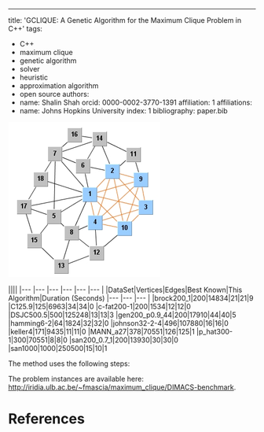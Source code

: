 ---
title: 'GCLIQUE: A Genetic Algorithm for the Maximum Clique Problem in C++'
tags:
  - C++
  - maximum clique
  - genetic algorithm
  - solver
  - heuristic
  - approximation algorithm
  - open source
authors:
  - name: Shalin Shah
    orcid: 0000-0002-3770-1391
    affiliation: 1
affiliations:
  - name: Johns Hopkins University
    index: 1
bibliography: paper.bib

![Clique.](clique.jpg)

||||
|--- |--- |--- |--- |--- |--- |
|DataSet|Vertices|Edges|Best Known|This Algorithm|Duration (Seconds)
|--- |--- |--- |
|brock200_1|200|14834|21|21|9
|C125.9|125|6963|34|34|0
|c-fat200-1|200|1534|12|12|0
|DSJC500.5|500|125248|13|13|3
|gen200_p0.9_44|200|17910|44|40|5
|hamming6-2|64|1824|32|32|0
|johnson32-2-4|496|107880|16|16|0
|keller4|171|9435|11|11|0
|MANN_a27|378|70551|126|125|1
|p_hat300-1|300|70551|8|8|0
|san200_0.7_1|200|13930|30|30|0
|san1000|1000|250500|15|10|1

The method uses the following steps:


The problem instances are available here:
<http://iridia.ulb.ac.be/~fmascia/maximum_clique/DIMACS-benchmark>.

# References
